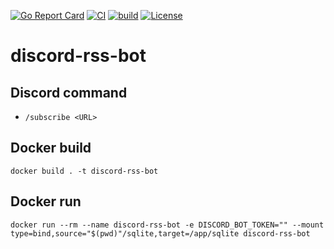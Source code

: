 [![Go Report Card](https://goreportcard.com/badge/github.com/dev-shimada/discord-rss-bot)](https://goreportcard.com/report/github.com/dev-shimada/discord-rss-bot)
[![CI](https://github.com/dev-shimada/discord-rss-bot/actions/workflows/ci.yaml/badge.svg)](https://github.com/dev-shimada/discord-rss-bot/actions/workflows/ci.yaml)
[![build](https://github.com/dev-shimada/discord-rss-bot/actions/workflows/build.yaml/badge.svg)](https://github.com/dev-shimada/discord-rss-bot/actions/workflows/build.yaml)
[![License](https://img.shields.io/badge/License-BSD%203--Clause-blue.svg)](https://github.com/gojp/goreportcard/blob/master/LICENSE)

# discord-rss-bot

## Discord command
- `/subscribe <URL>`

## Docker build
```console
docker build . -t discord-rss-bot
```

## Docker run
```console
docker run --rm --name discord-rss-bot -e DISCORD_BOT_TOKEN="" --mount type=bind,source="$(pwd)"/sqlite,target=/app/sqlite discord-rss-bot
```
